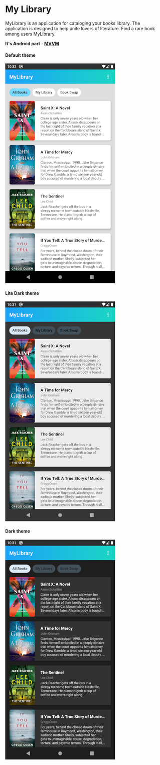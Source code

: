 My Library
===================

MyLibrary is an application for cataloging your books library.
The application is designed to help unite lovers of literature.
Find a rare book among users MyLibrary.

**It's Android part - [MVVM](https://en.wikipedia.org/wiki/Model%E2%80%93view%E2%80%93viewmodel)**

#### Default theme
![picture](data/Screenshot_1606116725_1.png)

#### Lite Dark theme
![picture](data/Screenshot_1606116718_1.png)

#### Dark theme
![picture](data/Screenshot_1606116711_1.png)

